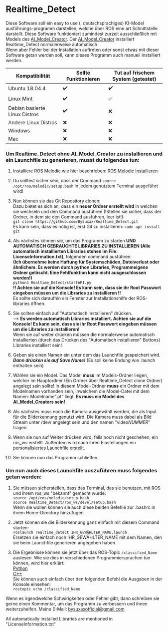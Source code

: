# Realtime_Detect
Diese Software soll ein easy to use (, deutschsprachiges) KI-Model ausführungs-programm darstellen, welche über ROS eine art Schnittstelle darstellt. Diese Software funktioniert zumindest zurzeit ausschließlich mit Models des [AI_Model_Creator](https://github.com/BySuxax/AI_Model_Creator). Der [AI_Model_Creator](https://github.com/BySuxax/AI_Model_Creator) installiert Realtime_Detect normalerweise automatisch. <br>
Wenn aber Fehler bei der Installation auftreten oder sonst etwas mit dieser Software getan werden soll, kann dieses Programm auch manuell installiert werden.

**Kompatibilität** | **Sollte Funktionieren** | **Tut auf frischem System (getestet)**
------------ | ------------- | -------------
Ubuntu 18.04.4| :heavy_check_mark: |:heavy_check_mark:	|
Linux Mint| :heavy_check_mark:	| :white_check_mark:	|
Debian basierte Linux Distros| :heavy_check_mark:| :x:|
Andere Linux Distros| :x: | :x: |
Windows| :x: | :x: |
Mac | :x: | :x: | <br>



### Um Realtime_Detect ohne AI_Model_Creator zu installieren und ein Launchfile zu generieren, musst du folgendes tun:


1. Installiere ROS Melodic wie hier beschrieben: [ROS Melodic Installieren](http://wiki.ros.org/melodic/Installation/Ubuntu)


1. Du solltest sicher sein, dass der Command `source /opt/ros/melodic/setup.bash` in jedem genutztem Terminal ausgeführt wird!


1. Nun können sie das Git Repository clonen: <br>
Dazu bietet es sich an, dass ein **neuer Ordner erstellt wird** in welchen sie wechseln und den Command ausführen (!Stellen sie sicher, dass der Ordner, in dem sie den Command ausführen, leer ist!):  <br>
`git clone https://github.com/BySuxax/Realtime_Detect.git` <br>
Es kann sein, dass es nötig ist, erst Git zu installieren: `sudo apt install git`


1. Als nächstes können sie, um das Programm zu starten **UND AUTOMATISCH GEBRAUCHTE LIBRARIES ZU INSTALLIEREN (Alle automatisch installierten Libraries stehen im File: LicenseInformation.txt)**, folgenden command ausführen: <br>**(Ich übernehme keine Haftung für Systemschäden, Dateiverlust oder ähnlichem. Es werden durch python Libraries, Programmeigene Ordner gelöscht. Eine Fehlfunktion kann nicht ausgeschlossen werden!)** <br> `python3 Realtime_Detect/startAPI.py` <br> 
**!! Achten sie auf die Konsole! Es kann sein, dass sie ihr Root Passwort eingeben müssen um die Libraries zu installieren !!** <br>Es sollte sich daraufhin ein Fenster zur Installationshilfe der ROS-libraries öffnen.

1. Sie sollten einfach auf "Automatisch installieren" drücken. <br> --> **Es werden automatisch Libraries installiert. Achten sie auf die Konsole! Es kann sein, dass sie ihr Root Passwort eingeben müssen um die Libraries zu installieren!** <br>
Wenn sie auf weiter drücken müssen die normalerweise automatisch installierten (durch das Drücken des "Automatisch installieren" Buttons) Libraries installiert sein!

1. Geben sie einen Namen ein unter dem das Launchfile gespeichert wird. ***Dann drücken sie auf Save Name!*** (Es soll keine Endung wie .launch enthalten sein) <br> 

1. Wählen sie ein Model. Das Model **muss** im Models-Ordner liegen, welcher im Hauptordner (Ein Ordner über Realtime_Detect clone Ordner) angelegt sein sollte! In diesem Model-Ordner **muss** ein Ordner mit dem Modelnamen vorhanden sein, inwelchem die Model-Datei mit dem Namen: Modelname".pt" liegt. **Es muss ein Model des AI_Model_Creators sein!**

1. Als nächstes muss noch die Kamera ausgewählt werden, die als Input für die Bilderkennung genutzt wird. Die Kamera muss dabei als Bild Stream unter /dev/ angelegt sein und den namen "video*NUMMER*" tragen.

1. Wenn sie nun auf Weiter drücken wird, falls noch nicht geschehen, ein ros_ws erstellt. Außerdem wird nach ihren Einstellungen ein personalisiertes Launchfile erstellt. 

1. Sie können nun das Programm schließen.

### Um nun auch dieses Launchfile auszuführen muss folgendes getan werden:
 1. Sie müssen sicherstellen, dass das Terminal, das sie benutzen, mit ROS und ihrem ros_ws "bekannt" gemacht wurde:  <br>
 ` source /opt/ros/melodic/setup.bash `<br>` source Realtime_Detect/ros_ws/devel/setup.bash ` <br> Wenn sie wollen können sie auch diese beiden Befehle zur .bashrc in ihrem Home-Directory hinzufügen.

1. Jetzt können sie die Bilderkennung ganz einfach mit diesem Command starten: <br> `roslaunch realtime_detect IHR_GEWÄHLTER_NAME.launch` <br> Ersetzen sie einfach noch IHR_GEWÄHLTER_NAME mit dem Namen, den sie beim Launchfile generieren angegeben haben.

 1. Die Ergebnisse können sie jetzt über das ROS-Topic `/classified_Name` auslesen. Wie sie dies in verschiedenen Programmiersprachen tun können, wird hier erklärt: <br> [Python](http://wiki.ros.org/ROS/Tutorials/WritingPublisherSubscriber%28python%29) <br>
 [C++](http://wiki.ros.org/ROS/Tutorials/WritingPublisherSubscriber%28c%2B%2B%29)
 <br> Sie können auch einfach über den folgenden Befehl die Ausgaben in der Konsole einsehen: <br>
 `rostopic echo /classified_Name`
 
 Wenn es irgendwelche Schwirigkeiten oder Fehler gibt, dann schreiben sie gerne einen Kommentar, um das Programm zu verbessern und ihnen weiterzuhelfen. Meine E-Mail: bysuxaxofficial@gmail.com

All automatically installed Libraries are mentioned in "LicenseInformation.txt"





